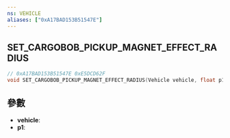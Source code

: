 ```yaml
---
ns: VEHICLE
aliases: ["0xA17BAD153B51547E"]
---
```

## SET_CARGOBOB_PICKUP_MAGNET_EFFECT_RADIUS

```c
// 0xA17BAD153B51547E 0xE5DCD62F
void SET_CARGOBOB_PICKUP_MAGNET_EFFECT_RADIUS(Vehicle vehicle, float p1);
```

## 參數
* **vehicle**: 
* **p1**: 

